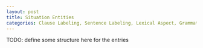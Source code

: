 ```yaml
---
layout: post
title: Situation Entities
categories: Clause Labeling, Sentence Labeling, Lexical Aspect, Grammatical Aspect, Linguistics
---
```


TODO: define some structure here for the entries

